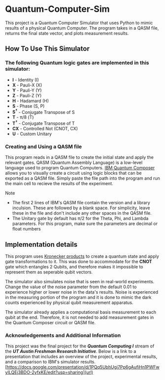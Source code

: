 # Quantum-Computer-Sim

This project is a Quantum Computer Simulator that uses Python to mimic results of a physical Quantum Computer. The program takes in a QASM file, returns the final state vector, and plots measurement results.

## How To Use This Simulator
### The following Quantum logic gates are implemented in this simulator:
* __I__ - Identity (I)
* __X__ - Pauli-X (X)
* __Y__ - Pauli-Y (Y)
* __Z__ - Pauli-Z (Y)
* __H__ - Hadamard (H)
* __S__ - Phase (S, P)
* __S<sup>†</sup>__ - Conjugate Transpose of S
* __T__ - π/8 (T)
* __T<sup>†</sup>__ - Conjugate Transpose of T
* __CX__ - Controlled Not (CNOT, CX)
* __U__ - Custom Unitary

### Creating and Using a QASM file
This program reads in a QASM file to create the initial state and apply the relevant gates. QASM (Quantum Assembly Language) is a low-level language used to program Quantum Computers. 
[IBM Quantum Composer](https://quantum.ibm.com/composer/files/new) allows you to visually create a circuit using logic blocks that can be exported as a QASM file. Simply paste the file path into the program and run the main cell to recieve the results of the experiment.

> [!NOTE]
> * The first 2 lines of IBM's QASM file contain the version and a library inculsion. These are followed by a blank space. For simplicity, leave these in the file and don't include any other spaces in the QASM file.
> * The Unitary gate by default has π/2 for the Theta, Phi, and Lambda parameters. For this program, make sure the parameters are decimal or float numbers

## Implementation details
This program uses [Kronecker products](https://en.wikipedia.org/wiki/Kronecker_product) to create a quantum state and apply gate transformations to it. This was done to accommodate for the __CNOT__ gate which entangles 2 Qubits, and therefore makes it impossible to represent them as seperable qubit vectors.

The simulator also simulates noise that is seen in real-world experiments. Change the value of the noise parameter from the default 0.01 to experience higher or lower noise in the data's results. Noise is experienced in the measuring portion of the program and it is done to mimic the dark counts experienced by physical qubit measurement apparatus.

The simulator already applies a computational basis measurement to each qubit at the end. Therefore, it is not needed to add measurement gates in the Quantum Composer circuit or QASM file.

### Acknowledgements and Additional Information
This project was the final project for the ___Quantum Computing I___ stream of the ___UT Austin Freshman Research Initiative___.
Below is a link to a presentation that includes an overview of the project, experimental results, and a comparison to IBM's simulator results.
[https://docs.google.com/presentation/d/1PQq5UbhUgi7Pp6gAufiHn1PWFwyILQEj3BDO-2yfxKE/edit?usp=sharing](url)

